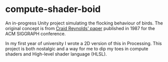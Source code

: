 # compute-shader-boid

An in-progress Unity project simulating the flocking behaviour of birds. The original concept is from [Craid Reynolds' paper](https://citeseerx.ist.psu.edu/viewdoc/summary?doi=10.1.1.103.7187)
published in 1987 for the ACM SIGGRAPH conference. 

In my first year of university I wrote a 2D version of this in Processing. This project is both nostalgic and a way for me to dip my toes in compute shaders and High-level shader language (HLSL).
